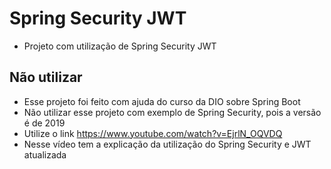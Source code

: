 # Spring Security JWT
- Projeto com utilização de Spring Security JWT

## Não utilizar
- Esse projeto foi feito com ajuda do curso da DIO sobre Spring Boot
- Não utilizar esse projeto com exemplo de Spring Security, pois a versão é de 2019
- Utilize o link https://www.youtube.com/watch?v=EjrlN_OQVDQ
- Nesse vídeo tem a explicação da utilização do Spring Security e JWT atualizada
